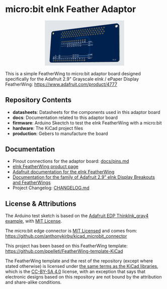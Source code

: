 # micro:bit eInk Feather Adaptor

<p align="center"><img width="50%" alt="front-render-v1 0" src="docs/img/front-render-v1.0.png"></p>

This is a simple FeatherWing to micro:bit adaptor board designed specifically
for the Adafruit 2.9" Grayscale eInk / ePaper Display FeatherWing:
https://www.adafruit.com/product/4777


## Repository Contents

- **datasheets**: Datasheets for the components used in this adaptor board
- **docs**: Documentation related to this adaptor board
- **firmware**: Arduino Skectch to test the eInk FeatherWing with a micro:bit
- **hardware**: The KiCad project files
- **production**: Gebers to manufacture the board

## Documentation

- Pinout connections for the adaptor board: [docs/pins.md](docs/pins.md)
- [eInk FeatherWing product page](https://www.adafruit.com/product/4777)
- [Adafruit documentation for the eInk FeatherWing](https://learn.adafruit.com/adafruit-eink-display-breakouts/grayscale-29-overview)
- [Documentation for the family of Adafruit 2.9" eInk Display Breakouts and FeatherWings](https://learn.adafruit.com/adafruit-2-9-eink-display-breakouts-and-featherwings/)
- Project Changelog: [CHANGELOG.md](CHANGELOG.md)

## License & Attributions

The Arduino test sketch is based on the
[Adafruit EDP ThinkInk_gray4 example][6], with [MIT License][7].

The micro:bit edge connector is [MIT Licensed][8] and comes from:
https://github.com/anthonykirby/kicad_microbit_connector

This project has been based on this FeatherWing template:
https://github.com/ppelleti/FeatherWing-template-KiCad

The FeatherWing template and the rest of the repository (except where stated
otherwise) is licensed under [the same terms as the KiCad libraries][9],
which is the [CC-BY-SA 4.0][10] license, with an exception that says that
electronic designs based on this repository are not bound by the attribution
and share-alike conditions.

[6]: https://github.com/adafruit/Adafruit_EPD/blob/4.4.3/examples/ThinkInk_gray4/ThinkInk_gray4.ino
[7]: firmware/eink_feather_test/LICENSE
[8]: hardware/microbit_connector/LICENSE
[9]: https://forum.kicad.info/t/kicad-library-licensing/7856
[10]: https://creativecommons.org/licenses/by-sa/4.0/legalcode
